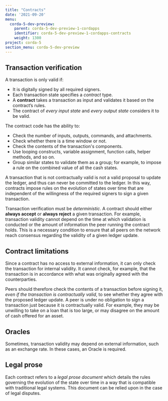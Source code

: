 ```yaml
---
title: "Contracts"
date: '2021-09-20'
menu:
  corda-5-dev-preview:
    parent: corda-5-dev-preview-1-cordapps
    identifier: corda-5-dev-preview-1-cordapps-contracts
    weight: 1300
project: corda-5
section_menu: corda-5-dev-preview
---
```


## Transaction verification

A transaction is only valid if:
* It is digitally signed by all required signers.
* Each transaction state specifies a *contract* type.
* A **contract** takes a transaction as input and validates it based on the contract’s rules.
* The contract of *every input state* and *every output state* considers it to be valid.

The contract code has the ability to:

* Check the number of inputs, outputs, commands, and attachments.
* Check whether there is a time window or not.
* Check the contents of the transaction's components.
* Use looping constructs, variable assignment, function calls, helper methods, and so on.
* Group similar states to validate them as a group; for example, to impose a rule on the combined value of all the cash
states.

A transaction that is not contractually valid is not a valid proposal to update the ledger, and thus can never be
committed to the ledger. In this way, contracts impose rules on the evolution of states over time that are
independent of the willingness of the required signers to sign a given transaction.

Transaction verification must be *deterministic*. A contract should either **always accept** or **always reject** a
given transaction. For example, transaction validity cannot depend on the time at which validation is conducted or
the amount of information the peer running the contract holds. This is a necessary condition to ensure that all peers
on the network reach consensus regarding the validity of a given ledger update.

## Contract limitations

Since a contract has no access to external information, it can only check the transaction for internal
validity. It cannot check, for example, that the transaction is in accordance with what was originally agreed with the
counterparties.

Peers should therefore check the contents of a transaction before signing it, *even if the transaction is
contractually valid*, to see whether they agree with the proposed ledger update. A peer is under no obligation to
sign a transaction just because it is contractually valid. For example, they may be unwilling to take on a loan that
is too large, or may disagree on the amount of cash offered for an asset.

## Oracles

Sometimes, transaction validity may depend on external information, such as an exchange rate. In
these cases, an Oracle is required.

## Legal prose

Each contract refers to a *legal prose document* which details the rules governing the evolution of the state over
time in a way that is compatible with traditional legal systems. This document can be relied upon in the case of
legal disputes.
